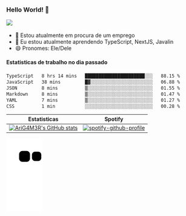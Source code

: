 ### Hello World! 👋

<!--
**arig4m3r/arig4m3r** is a ✨ _special_ ✨ repository because its `README.md` (this file) appears on your GitHub profile.

Here are some ideas to get you started:

- 🔭 I’m currently working on ...
- 🌱 I’m currently learning ...
- 👯 I’m looking to collaborate on ...
- 🤔 I’m looking for help with ...
- 💬 Ask me about ...
- 📫 How to reach me: ...
- 😄 Pronouns: ...
- ⚡ Fun fact: ...
-->

![](https://komarev.com/ghpvc/?username=arig4m3r&color=blue)

- 🔭 Estou atualmente em procura de um emprego
- 🌱 Eu estou atualmente aprendendo TypeScript, NextJS, Javalin
- 😄 Pronomes: Ele/Dele

#### Estatisticas de trabalho no dia passado
<!--START_SECTION:waka-->

```text
TypeScript   8 hrs 14 mins   ██████████████████████░░░   88.15 %
JavaScript   38 mins         █▓░░░░░░░░░░░░░░░░░░░░░░░   06.88 %
JSON         8 mins          ▒░░░░░░░░░░░░░░░░░░░░░░░░   01.55 %
Markdown     8 mins          ▒░░░░░░░░░░░░░░░░░░░░░░░░   01.47 %
YAML         7 mins          ▒░░░░░░░░░░░░░░░░░░░░░░░░   01.27 %
CSS          1 min           ░░░░░░░░░░░░░░░░░░░░░░░░░   00.28 %
```

<!--END_SECTION:waka-->

Estatisticas             |  Spotify
:-------------------------:|:-------------------------:
[![AriG4M3R's GitHub stats](https://github-readme-stats.vercel.app/api?username=arig4m3r&theme=radical&hide_border=true&bg_color=00000000&text_color=3498db)](https://github.com/anuraghazra/github-readme-stats)  |  [![spotify-github-profile](https://spotify-github-profile.vercel.app/api/view?uid=arizinhorocha&cover_image=true&theme=novatorem&bar_color=53b14f&bar_color_cover=false)](https://github.com/kittinan/spotify-github-profile)

![gif da cobrina](https://github.com/arig4m3r/arig4m3r/blob/output/github-contribution-grid-snake.svg)
